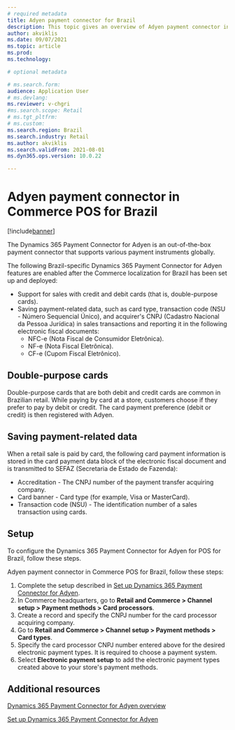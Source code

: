 ```yaml
---
# required metadata
title: Adyen payment connector for Brazil
description: This topic gives an overview of Adyen payment connector in Microsoft Dynamics 365 Commerce point of sale (POS) for Brazil.
author: akviklis
ms.date: 09/07/2021
ms.topic: article
ms.prod: 
ms.technology: 

# optional metadata

# ms.search.form:
audience: Application User
# ms.devlang: 
ms.reviewer: v-chgri
#ms.search.scope: Retail
# ms.tgt_pltfrm: 
# ms.custom: 
ms.search.region: Brazil
ms.search.industry: Retail
ms.author: akviklis
ms.search.validFrom: 2021-08-01
ms.dyn365.ops.version: 10.0.22

---
```


# Adyen payment connector in Commerce POS for Brazil

[!include[banner](../includes/banner.md)]

The Dynamics 365 Payment Connector for Adyen is an out-of-the-box payment connector that supports various payment instruments globally. 

The following Brazil-specific Dynamics 365 Payment Connector for Adyen features are enabled after the Commerce localization for Brazil has been set up and deployed:

- Support for sales with credit and debit cards (that is, double-purpose cards).
- Saving payment-related data, such as card type, transaction code (NSU - Número Sequencial Único), and acquirer's CNPJ (Cadastro Nacional da Pessoa Jurídica) in sales transactions and reporting it in the following electronic fiscal documents:
    - NFC-e (Nota Fiscal de Consumidor Eletrônica).
    - NF-e (Nota Fiscal Eletrônica).
    - CF-e (Cupom Fiscal Eletrônico).

## Double-purpose cards

Double-purpose cards that are both debit and credit cards are common in Brazilian retail. While paying by card at a store, customers choose if they prefer to pay by debit or credit. The card payment preference (debit or credit) is then registered with Adyen.

## Saving payment-related data

When a retail sale is paid by card, the following card payment information is stored in the card payment data block of the electronic fiscal document and is transmitted to SEFAZ (Secretaria de Estado de Fazenda):
- Accreditation - The CNPJ number of the payment transfer acquiring company.
- Card banner - Card type (for example, Visa or MasterCard).
- Transaction code (NSU) - The identification number of a sales transaction using cards.

## Setup 

To configure the Dynamics 365 Payment Connector for Adyen for POS for Brazil, follow these steps.

Adyen payment connector in Commerce POS for Brazil, follow these steps:

1. Complete the setup described in [Set up Dynamics 365 Payment Connector for Adyen](../dev-itpro/adyen-connector-setup.md).
1. In Commerce headquarters, go to **Retail and Commerce \> Channel setup \> Payment methods \> Card processors**.
1. Create a record and specify the CNPJ number for the card processor acquiring company.
1. Go to **Retail and Commerce \> Channel setup \> Payment methods \> Card types**.
1. Specify the card processor CNPJ number entered above for the desired electronic payment types. It is required to choose a payment system.
1. Select **Electronic payment setup** to add the electronic payment types created above to your store's payment methods.

## Additional resources

[Dynamics 365 Payment Connector for Adyen overview](../dev-itpro/adyen-connector.md)

[Set up Dynamics 365 Payment Connector for Adyen](../dev-itpro/adyen-connector-setup.md)
